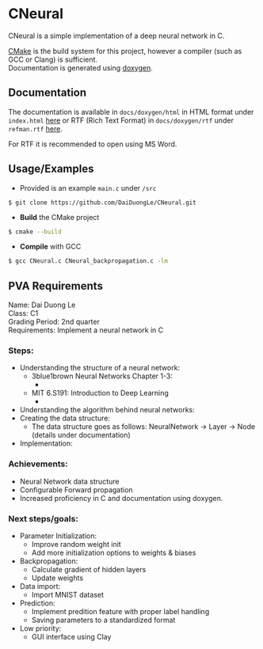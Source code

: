 # CNeural

CNeural is a simple implementation of a deep neural network in C.
 
[CMake](https://cmake.org/) is the build system for this project, however a compiler (such as GCC or Clang) is sufficient.  
Documentation is generated using [doxygen](https://www.doxygen.nl/). 



## Documentation

The documentation is available in `docs/doxygen/html` in HTML format under `index.html` [here](https://github.com/DaiDuongLe/CNeural/tree/main/) or RTF (Rich Text Format) in `docs/doxygen/rtf` under `refman.rtf` [here](https://github.com/DaiDuongLe/CNeural/tree/main/docs/doxygen/html). 

For RTF it is recommended to open using MS Word.
## Usage/Examples
- Provided is an example `main.c` under `/src`
```
$ git clone https://github.com/DaiDuongLe/CNeural.git
```
- **Build** the CMake project

```bash
$ cmake --build
```

- **Compile** with GCC

```bash
$ gcc CNeural.c CNeural_backpropagation.c -lm
```
## PVA Requirements
Name: Dai Duong Le  
Class: C1  
Grading Period: 2nd quarter  
Requirements: Implement a neural network in C  

### Steps:

- Understanding the structure of a neural network:
    - 3blue1brown Neural Networks Chapter 1-3:
        - []()
    - MIT 6.S191: Introduction to Deep Learning
        - []()
- Understanding the algorithm behind neural networks:
- Creating the data structure:
    - The data structure goes as follows: NeuralNetwork -> Layer -> Node (details under documentation)
- Implementation:
 

### Achievements:
- Neural Network data structure
- Configurable Forward propagation 
- Increased proficiency in C and documentation using doxygen.  

### Next steps/goals:
- Parameter Initialization:
    - Improve random weight init
    - Add more initialization options to weights & biases
- Backpropagation:
    - Calculate gradient of hidden layers
    - Update weights
- Data import:
    - Import MNIST dataset
- Prediction:
    - Implement predition feature with proper label handling
    - Saving parameters to a standardized format
- Low priority:
    - GUI interface using Clay
